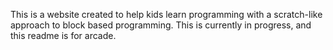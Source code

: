 This is a website created to help kids learn programming with a scratch-like approach to block based programming.
This is currently in progress, and this readme is for arcade.
